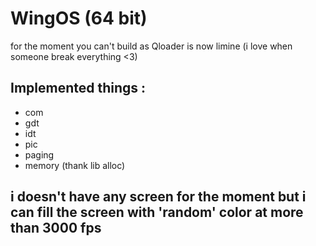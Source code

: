 # WingOS (64 bit)
for the moment you can't build as Qloader is now limine (i love when someone break everything <3)
## Implemented things :
 - com
 - gdt
 - idt
 - pic
 - paging
 - memory (thank lib alloc)


## i doesn't have any screen for the moment but i can fill the screen with 'random' color at more than 3000 fps
